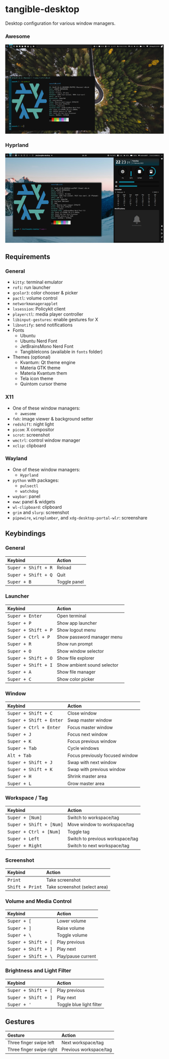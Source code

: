 # tangible-desktop

Desktop configuration for various window managers.

### Awesome
![Awesome](./docs/screenshot-awesome.png)

### Hyprland
![Hyprland](./docs/screenshot-hyprland.png)

## Requirements

### General 
- `kitty`: terminal emulator
- `rofi`: run launcher
- `gcolor3`: color chooser & picker
- `pactl`: volume control
- `networkmanagerapplet`
- `lxsession`: Policykit client
- `playerctl`: media player controller
- `libinput-gestures`: enable gestures for X 
- `libnotify`: send notifications 
- Fonts
    - Ubuntu
    - Ubuntu Nerd Font
    - JetBrainsMono Nerd Font
    - TangibleIcons (available in `fonts` folder)
- Themes (optional)
    - Kvantum: Qt theme engine
    - Materia GTK theme
    - Materia Kvantum them
    - Tela icon theme
    - Quintom cursor theme

### X11
- One of these window managers:
    - `awesome`
- `feh`: image viewer & background setter
- `redshift`: night light
- `picom`: X compositor
- `scrot`: screenshot
- `wmctrl`: control window manager
- `xclip`: clipboard

### Wayland
- One of these window managers:
    - `Hyprland`
- `python` with packages:
    - `pulsectl`
    - `watchdog`
- `waybar`: panel
- `eww`: panel & widgets
- `wl-clipboard`: clipboard
- `grim` and `slurp`: screenshot
- `pipewire`, `wireplumber`, and `xdg-desktop-portal-wlr`: screenshare

## Keybindings

### General

| Keybind | Action |
| :---    | :---   |
| <kbd>Super + Shift + R</kbd>  | Reload |
| <kbd>Super + Shift + Q</kbd>  | Quit |
| <kbd>Super + B</kbd>          | Toggle panel |

### Launcher

| Keybind | Action |
| :---    | :---   |
| <kbd>Super + Enter</kbd>      | Open terminal |
| <kbd>Super + P</kbd>          | Show app launcher |
| <kbd>Super + Shift + P</kbd>  | Show logout menu |
| <kbd>Super + Ctrl + P</kbd>   | Show password manager menu |
| <kbd>Super + R</kbd>          | Show run prompt |
| <kbd>Super + O</kbd>          | Show window selector |
| <kbd>Super + Shift + O</kbd>  | Show file explorer |
| <kbd>Super + Shift + I</kbd>  | Show ambient sound selector |
| <kbd>Super + A</kbd>          | Show file manager |
| <kbd>Super + C</kbd>          | Show color picker |

### Window

| Keybind | Action |
| :---    | :---   |
| <kbd>Super + Shift + C</kbd>      | Close window |
| <kbd>Super + Shift + Enter</kbd>  | Swap master window |
| <kbd>Super + Ctrl + Enter</kbd>   | Focus master window |
| <kbd>Super + J</kbd>              | Focus next window |
| <kbd>Super + K</kbd>              | Focus previous window |
| <kbd>Super + Tab</kbd>            | Cycle windows |
| <kbd>Alt + Tab</kbd>              | Focus previously focused window |
| <kbd>Super + Shift + J</kbd>      | Swap with next window |
| <kbd>Super + Shift + K</kbd>      | Swap with previous window |
| <kbd>Super + H</kbd>              | Shrink master area |
| <kbd>Super + L</kbd>              | Grow master area |

### Workspace / Tag

| Keybind | Action |
| :---    | :---   |
| <kbd>Super + [Num]</kbd>          | Switch to workspace/tag |
| <kbd>Super + Shift + [Num]</kbd>  | Move window to workspace/tag |
| <kbd>Super + Ctrl + [Num]</kbd>   | Toggle tag |
| <kbd>Super + Left</kbd>           | Switch to previous workspace/tag |
| <kbd>Super + Right</kbd>          | Switch to next workspace/tag |

### Screenshot

| Keybind | Action |
| :---    | :---   |
| <kbd>Print</kbd>          | Take screenshot |
| <kbd>Shift + Print</kbd>  | Take screenshot (select area) |

### Volume and Media Control

| Keybind | Action |
| :---    | :---   |
| <kbd>Super + [</kbd>          | Lower volume |
| <kbd>Super + ]</kbd>          | Raise volume |
| <kbd>Super + \\</kbd>         | Toggle volume |
| <kbd>Super + Shift + [</kbd>  | Play previous |
| <kbd>Super + Shift + ]</kbd>  | Play next |
| <kbd>Super + Shift + \\</kbd> | Play/pause current |

### Brightness and Light Filter

| Keybind | Action |
| :---    | :---   |
| <kbd>Super + Shift + [</kbd>  | Play previous |
| <kbd>Super + Shift + ]</kbd>  | Play next |
| <kbd>Super + '</kbd>          | Toggle blue light filter |

## Gestures

| Gesture | Action |
| :---    | :---   |
| Three finger swipe left   | Next workspace/tag |
| Three finger swipe right  | Previous workspace/tag |
